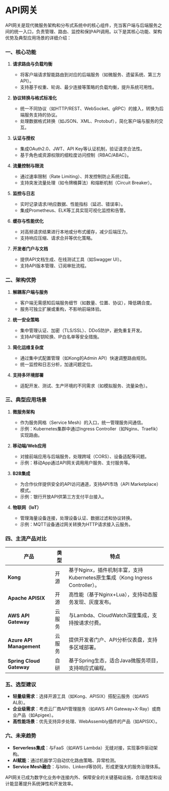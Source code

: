 # API网关

API网关是现代微服务架构和分布式系统中的核心组件，充当客户端与后端服务之间的统一入口，负责管理、路由、监控和保护API调用。以下是其核心功能、架构优势及典型应用场景的详细介绍：

### **一、核心功能**
1. **请求路由与负载均衡**
    - 将客户端请求智能路由到对应的后端服务（如微服务、遗留系统、第三方API）。
    - 支持基于权重、轮询、最少连接等策略的负载均衡，提升系统可用性。

2. **协议转换与格式标准化**
    - 统一不同协议（如HTTP/REST、WebSocket、gRPC）的接入，转换为后端服务支持的协议。
    - 处理数据格式转换（如JSON、XML、Protobuf），简化客户端与服务的交互。

3. **认证与授权**
    - 集成OAuth2.0、JWT、API Key等认证机制，验证请求合法性。
    - 基于角色或资源权限的细粒度访问控制（RBAC/ABAC）。

4. **流量控制与限流**
    - 通过速率限制（Rate Limiting）、并发控制防止系统过载。
    - 支持突发流量处理（如令牌桶算法）和熔断机制（Circuit Breaker）。

5. **监控与日志**
    - 实时记录请求/响应数据、性能指标（延迟、错误率）。
    - 集成Prometheus、ELK等工具实现可视化监控和告警。

6. **缓存与性能优化**
    - 对高频请求结果进行本地或分布式缓存，减少后端压力。
    - 支持响应压缩、请求合并等优化策略。

7. **开发者门户与文档**
    - 提供API文档生成、在线测试工具（如Swagger UI）。
    - 支持API版本管理、订阅审批流程。

### **二、架构优势**
1. **解耦客户端与服务**
    - 客户端无需感知后端服务细节（如数量、位置、协议），降低耦合度。
    - 服务可独立扩展或重构，不影响前端体验。

2. **统一安全策略**
    - 集中管理认证、加密（TLS/SSL）、DDoS防护，避免重复开发。
    - 支持API密钥轮换、IP白名单等安全措施。

3. **简化运维复杂度**
    - 通过集中式配置管理（如Kong的Admin API）快速调整路由规则。
    - 统一监控和日志分析，加速问题定位。

4. **支持多环境部署**
    - 适配开发、测试、生产环境的不同需求（如模拟服务、流量染色）。

### **三、典型应用场景**
1. **微服务架构**
    - 作为服务网格（Service Mesh）的入口，统一管理服务间通信。
    - 示例：Kubernetes集群中通过Ingress Controller（如Nginx、Traefik）实现路由。

2. **移动端/Web应用**
    - 对接前端应用与后端服务，处理跨域（CORS）、设备适配等问题。
    - 示例：移动App通过API网关调用用户服务、支付服务等。

3. **B2B集成**
    - 为合作伙伴提供安全的API访问通道，支持API市场（API Marketplace）模式。
    - 示例：银行开放API供第三方支付平台接入。

4. **物联网（IoT）**
    - 管理海量设备连接，处理设备认证、数据过滤和协议转换。
    - 示例：MQTT设备通过网关转换为HTTP请求接入云服务。

### **四、主流产品对比**
| **产品**       | **类型**       | **特点**                                                                 |
|----------------|----------------|--------------------------------------------------------------------------|
| **Kong**       | 开源           | 基于Nginx，插件机制丰富，支持Kubernetes原生集成（Kong Ingress Controller）。 |
| **Apache APISIX** | 开源           | 高性能（基于Nginx+Lua），支持动态服务发现、灰度发布。                     |
| **AWS API Gateway** | 云服务       | 与Lambda、CloudWatch深度集成，支持按请求付费。                            |
| **Azure API Management** | 云服务 | 提供开发者门户、API分析仪表盘，支持多区域部署。                          |
| **Spring Cloud Gateway** | 自研       | 基于Spring生态，适合Java微服务项目，支持响应式编程。                      |

### **五、选型建议**
- **轻量级需求**：选择开源工具（如Kong、APISIX）搭配云服务（如AWS ALB）。
- **企业级需求**：考虑云厂商API管理服务（如AWS API Gateway+X-Ray）或商业产品（如Apigee）。
- **高性能场景**：优先支持异步处理、WebAssembly插件的产品（如APISIX）。

### **六、未来趋势**
- **Serverless集成**：与FaaS（如AWS Lambda）无缝对接，实现事件驱动架构。
- **AI赋能**：通过机器学习自动优化路由策略、异常检测。
- **Service Mesh融合**：与Istio、Linkerd等协同，形成更强大的服务治理体系。

API网关已成为数字化业务中连接内外、保障安全的关键基础设施，合理选型和设计能显著提升系统弹性和开发效率。
